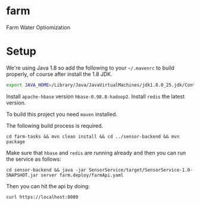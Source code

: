 farm
====

Farm Water Optiomization

Setup
=====

We're using Java 1.8 so add the following to your `~/.mavenrc` to build properly, of course after install the 1.8 JDK.

```bash
export JAVA_HOME=/Library/Java/JavaVirtualMachines/jdk1.8.0_25.jdk/Contents/Home
```

Install `apache-hbase` version `hbase-0.98.8-hadoop2`.
Install `redis` the latest version.

To build this project you need `maven` installed. 

The following build process is required.

`cd farm-tasks && mvn clean install && cd ../sensor-backend && mvn package`

Make sure that `hbase` and `redis` are running already and then you can run the service as follows:

`cd sensor-backend && java -jar SensorService/target/SensorService-1.0-SNAPSHOT.jar server farm.deploy/farmApi.yaml`

Then you can hit the api by doing:

`curl https://localhost:8080`
